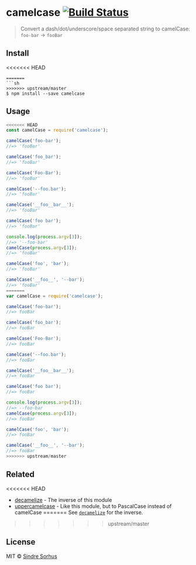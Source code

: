 # camelcase [![Build Status](https://travis-ci.org/sindresorhus/camelcase.svg?branch=master)](https://travis-ci.org/sindresorhus/camelcase)

> Convert a dash/dot/underscore/space separated string to camelCase: `foo-bar` → `fooBar`


## Install

<<<<<<< HEAD
```
=======
```sh
>>>>>>> upstream/master
$ npm install --save camelcase
```


## Usage

```js
<<<<<<< HEAD
const camelCase = require('camelcase');

camelCase('foo-bar');
//=> 'fooBar'

camelCase('foo_bar');
//=> 'fooBar'

camelCase('Foo-Bar');
//=> 'fooBar'

camelCase('--foo.bar');
//=> 'fooBar'

camelCase('__foo__bar__');
//=> 'fooBar'

camelCase('foo bar');
//=> 'fooBar'

console.log(process.argv[3]);
//=> '--foo-bar'
camelCase(process.argv[3]);
//=> 'fooBar'

camelCase('foo', 'bar');
//=> 'fooBar'

camelCase('__foo__', '--bar');
//=> 'fooBar'
=======
var camelCase = require('camelcase');

camelCase('foo-bar');
//=> fooBar

camelCase('foo_bar');
//=> fooBar

camelCase('Foo-Bar');
//=> fooBar

camelCase('--foo.bar');
//=> fooBar

camelCase('__foo__bar__');
//=> fooBar

camelCase('foo bar');
//=> fooBar

console.log(process.argv[3]);
//=> --foo-bar
camelCase(process.argv[3]);
//=> fooBar

camelCase('foo', 'bar');
//=> fooBar

camelCase('__foo__', '--bar');
//=> fooBar
>>>>>>> upstream/master
```


## Related

<<<<<<< HEAD
- [decamelize](https://github.com/sindresorhus/decamelize) - The inverse of this module
- [uppercamelcase](https://github.com/SamVerschueren/uppercamelcase) - Like this module, but to PascalCase instead of camelCase
=======
See [`decamelize`](https://github.com/sindresorhus/decamelize) for the inverse.
>>>>>>> upstream/master


## License

MIT © [Sindre Sorhus](http://sindresorhus.com)
